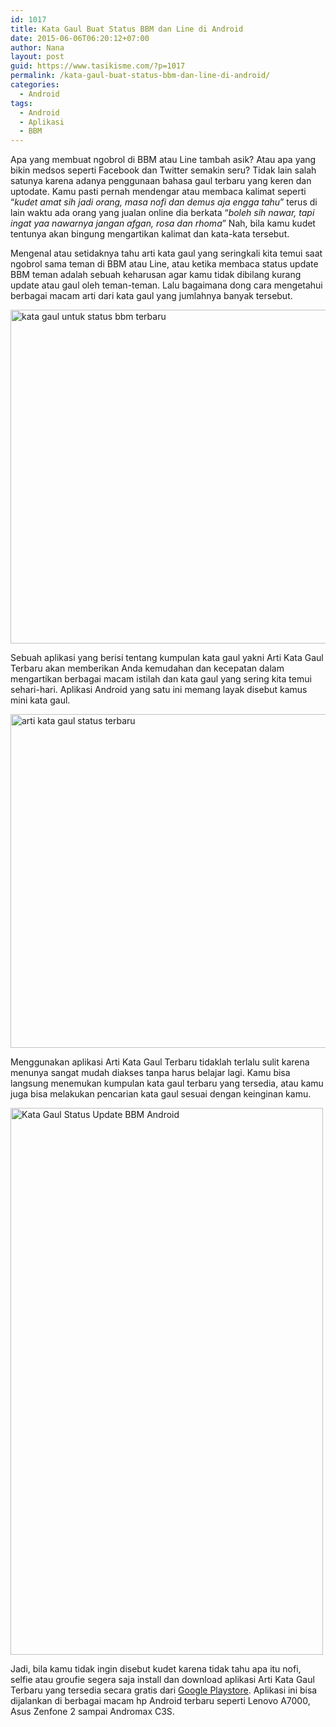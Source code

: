 ```yaml
---
id: 1017
title: Kata Gaul Buat Status BBM dan Line di Android
date: 2015-06-06T06:20:12+07:00
author: Nana
layout: post
guid: https://www.tasikisme.com/?p=1017
permalink: /kata-gaul-buat-status-bbm-dan-line-di-android/
categories:
  - Android
tags:
  - Android
  - Aplikasi
  - BBM
---
```

Apa yang membuat ngobrol di BBM atau Line tambah asik? Atau apa yang bikin medsos seperti Facebook dan Twitter semakin seru? Tidak lain salah satunya karena adanya penggunaan bahasa gaul terbaru yang keren dan uptodate. Kamu pasti pernah mendengar atau membaca kalimat seperti “_kudet amat sih jadi orang, masa nofi dan demus aja engga tahu_” terus di lain waktu ada orang yang jualan online dia berkata “_boleh sih nawar, tapi ingat yaa nawarnya jangan afgan, rosa dan rhoma_” Nah, bila kamu kudet tentunya akan bingung mengartikan kalimat dan kata-kata tersebut.

Mengenal atau setidaknya tahu arti kata gaul yang seringkali kita temui saat ngobrol sama teman di BBM atau Line, atau ketika membaca status update BBM teman adalah sebuah keharusan agar kamu tidak dibilang kurang update atau gaul oleh teman-teman. Lalu bagaimana dong cara mengetahui berbagai macam arti dari kata gaul yang jumlahnya banyak tersebut.

<img loading="lazy"  src="https://4.bp.blogspot.com/--KOYpvptz4A/VXAKLPpmZPI/AAAAAAAAFo8/K9FeWBW8Zrs/s1600/kata-gaul-buat-status-bbm-1.png" alt="kata gaul untuk status bbm terbaru" width="610" height="534" /> 

Sebuah aplikasi yang berisi tentang kumpulan kata gaul yakni Arti Kata Gaul Terbaru akan memberikan Anda kemudahan dan kecepatan dalam mengartikan berbagai macam istilah dan kata gaul yang sering kita temui sehari-hari. Aplikasi Android yang satu ini memang layak disebut kamus mini kata gaul.

<img loading="lazy"  src="https://4.bp.blogspot.com/-0wUiwuY5Q48/VXAKLHioqcI/AAAAAAAAFpA/jEWRun_AAlg/s1600/kata-gaul-buat-status-bbm-2.png" alt="arti kata gaul status terbaru" width="610" height="534" /> 

Menggunakan aplikasi Arti Kata Gaul Terbaru tidaklah terlalu sulit karena menunya sangat mudah diakses tanpa harus belajar lagi. Kamu bisa langsung menemukan kumpulan kata gaul terbaru yang tersedia, atau kamu juga bisa melakukan pencarian kata gaul sesuai dengan keinginan kamu.

<img loading="lazy"  src="https://3.bp.blogspot.com/-W6n5B5iQ2tQ/VXBoXxE2m7I/AAAAAAAAFqI/DH9lztbiBck/s1600/arti-kata-gaul-terbaru-android-2.png" alt="Kata Gaul Status Update BBM Android" width="500" height="875" /> 

Jadi, bila kamu tidak ingin disebut kudet karena tidak tahu apa itu nofi, selfie atau groufie segera saja install dan download aplikasi Arti Kata Gaul Terbaru yang tersedia secara gratis dari [Google Playstore](https://play.google.com/store/apps/details?id=com.belladyna.artikatagaul). Aplikasi ini bisa dijalankan di berbagai macam hp Android terbaru seperti Lenovo A7000, Asus Zenfone 2 sampai Andromax C3S.